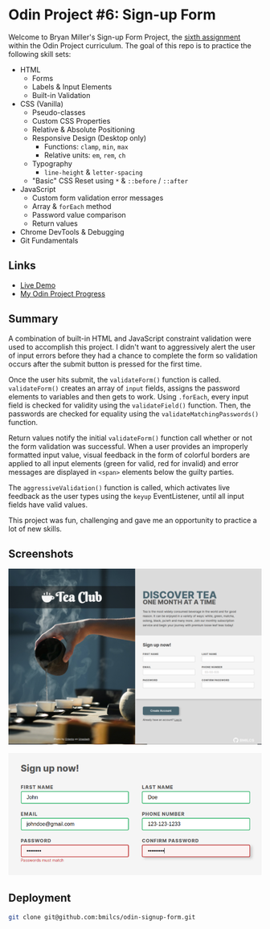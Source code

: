 # Odin Project #6: Sign-up Form

Welcome to Bryan Miller's Sign-up Form Project, the [sixth assignment](https://www.theodinproject.com/lessons/node-path-intermediate-html-and-css-sign-up-form) within the Odin Project curriculum. The goal of this repo is to practice the following skill sets:

- HTML
  - Forms
  - Labels & Input Elements
  - Built-in Validation
- CSS (Vanilla)
  - Pseudo-classes
  - Custom CSS Properties
  - Relative & Absolute Positioning
  - Responsive Design (Desktop only)
    - Functions: `clamp`, `min`, `max`
    - Relative units: `em`, `rem`, `ch`
  - Typography
    - `line-height` & `letter-spacing`
  - "Basic" CSS Reset using `*` & `::before` / `::after`
- JavaScript
  - Custom form validation error messages
  - Array & `forEach` method
  - Password value comparison
  - Return values
- Chrome DevTools & Debugging
- Git Fundamentals

## Links

- [Live Demo](https://bmilcs.github.io/odin-signup-form/)
- [My Odin Project Progress](https://github.com/bmilcs/op)

## Summary

A combination of built-in HTML and JavaScript constraint validation were used to accomplish this project. I didn't want to aggressively alert the user of input errors before they had a chance to complete the form so validation occurs after the submit button is pressed for the first time.

Once the user hits submit, the `validateForm()` function is called. `validateForm()` creates an array of `input` fields, assigns the password elements to variables and then gets to work. Using `.forEach`, every input field is checked for validity using the `validateField()` function. Then, the passwords are checked for equality using the `validateMatchingPasswords()` function.

Return values notify the initial `validateForm()` function call whether or not the form validation was successful. When a user provides an improperly formatted input value, visual feedback in the form of colorful borders are applied to all input elements (green for valid, red for invalid) and error messages are displayed in `<span>` elements below the guilty parties.

The `aggressiveValidation()` function is called, which activates live feedback as the user types using the `keyup` EventListener, until all input fields have valid values.

This project was fun, challenging and gave me an opportunity to practice a lot of new skills.

## Screenshots

![Screenshot](images/screenshot1.png)

![Validation](images/validation.png)

## Deployment

```sh
git clone git@github.com:bmilcs/odin-signup-form.git
```
